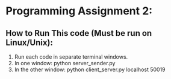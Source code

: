 # Programming Assignment 2:

## How to Run This code (Must be run on Linux/Unix):

1. Run each code in separate terminal windows.
2. In one window: python server_sender.py
3. In the other window: python client_server.py localhost 50019
